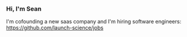 ### Hi, I'm Sean

I'm cofounding a new saas company and I'm hiring software engineers: https://github.com/launch-science/jobs

